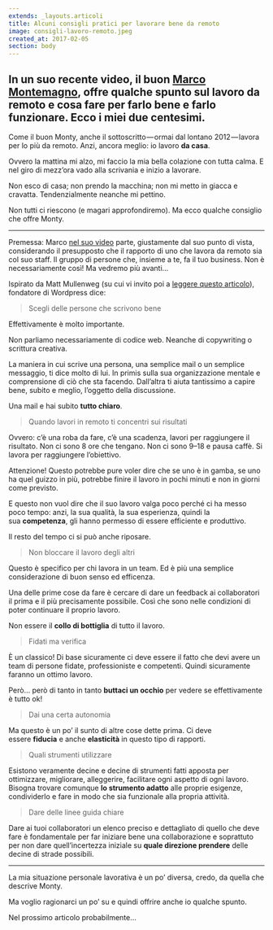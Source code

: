 ```yaml
---
extends: _layouts.articoli
title: Alcuni consigli pratici per lavorare bene da remoto
image: consigli-lavoro-remoto.jpeg
created_at: 2017-02-05
section: body
---
```


<!-- wp:heading -->
<h2>In un suo recente video, il buon&nbsp;<a rel="noreferrer noopener" href="https://www.facebook.com/montemagno/" target="_blank">Marco Montemagno</a>, offre qualche spunto sul lavoro da remoto e cosa fare per farlo bene e farlo funzionare. Ecco i miei due centesimi.</h2>
<!-- /wp:heading -->

<!-- wp:paragraph -->
<p>Come il buon Monty, anche il sottoscritto — ormai dal lontano 2012 — lavora per lo più da remoto. Anzi, ancora meglio: io lavoro&nbsp;<strong>da casa</strong>.</p>
<!-- /wp:paragraph -->

<!-- wp:paragraph -->
<p>Ovvero la mattina mi alzo, mi faccio la mia bella colazione con tutta calma. E nel giro di mezz’ora vado alla scrivania e inizio a lavorare.</p>
<!-- /wp:paragraph -->

<!-- wp:paragraph -->
<p>Non esco di casa; non prendo la macchina; non mi metto in giacca e cravatta. Tendenzialmente neanche mi pettino.</p>
<!-- /wp:paragraph -->

<!-- wp:paragraph -->
<p>Non tutti ci riescono (e magari approfondiremo). Ma ecco qualche consiglio che offre Monty.</p>
<!-- /wp:paragraph -->

<!-- wp:separator -->
<hr class="wp-block-separator"/>
<!-- /wp:separator -->

<!-- wp:paragraph -->
<p>Premessa: Marco&nbsp;<a rel="noreferrer noopener" href="https://www.facebook.com/montemagno/videos/vb.143703129030846/1273078666093281/?type=2&amp;theater" target="_blank">nel suo video</a>&nbsp;parte, giustamente dal suo punto di vista, considerando il presupposto che il rapporto di uno che lavora da remoto sia col suo staff. Il gruppo di persone che, insieme a te, fa il tuo business. Non è necessariamente così! Ma vedremo più avanti…</p>
<!-- /wp:paragraph -->

<!-- wp:paragraph -->
<p>Ispirato da Matt Mullenweg (su cui vi invito poi a&nbsp;<a href="http://venturebeat.com/2015/02/11/how-sleeping-6-times-a-day-helped-the-founder-of-wordpress-build-a-billion-dollar-company/" rel="noreferrer noopener" target="_blank">leggere questo articolo</a>), fondatore di Wordpress dice:</p>
<!-- /wp:paragraph -->

<!-- wp:quote -->
<blockquote class="wp-block-quote"><p>Scegli delle persone che scrivono&nbsp;bene</p></blockquote>
<!-- /wp:quote -->

<!-- wp:paragraph -->
<p>Effettivamente è molto importante.</p>
<!-- /wp:paragraph -->

<!-- wp:paragraph -->
<p>Non parliamo necessariamente di codice web. Neanche di copywriting o scrittura creativa.</p>
<!-- /wp:paragraph -->

<!-- wp:paragraph -->
<p>La maniera in cui scrive una persona, una semplice mail o un semplice messaggio, ti dice molto di lui. In primis sulla sua organizzazione mentale e comprensione di ciò che sta facendo. Dall’altra ti aiuta tantissimo a capire bene, subito e meglio, l’oggetto della discussione.</p>
<!-- /wp:paragraph -->

<!-- wp:paragraph -->
<p>Una mail e hai subito&nbsp;<strong>tutto chiaro</strong>.</p>
<!-- /wp:paragraph -->

<!-- wp:quote -->
<blockquote class="wp-block-quote"><p>Quando lavori in remoto ti concentri sui risultati</p></blockquote>
<!-- /wp:quote -->

<!-- wp:paragraph -->
<p>Ovvero: c’è una roba da fare, c’è una scadenza, lavori per raggiungere il risultato. Non ci sono 8 ore che tengano. Non ci sono 9–18 e pausa caffè. Si lavora per raggiungere l’obiettivo.</p>
<!-- /wp:paragraph -->

<!-- wp:paragraph -->
<p>Attenzione! Questo potrebbe pure voler dire che se uno è in gamba, se uno ha quel guizzo in più, potrebbe finire il lavoro in pochi minuti e non in giorni come previsto.</p>
<!-- /wp:paragraph -->

<!-- wp:paragraph -->
<p>E questo non vuol dire che il suo lavoro valga poco perché ci ha messo poco tempo: anzi, la sua qualità, la sua esperienza, quindi la sua&nbsp;<strong>competenza</strong>, gli hanno permesso di essere efficiente e produttivo.</p>
<!-- /wp:paragraph -->

<!-- wp:paragraph -->
<p>Il resto del tempo ci si può anche riposare.</p>
<!-- /wp:paragraph -->

<!-- wp:quote -->
<blockquote class="wp-block-quote"><p>Non bloccare il lavoro degli&nbsp;altri</p></blockquote>
<!-- /wp:quote -->

<!-- wp:paragraph -->
<p>Questo è specifico per chi lavora in un team. Ed è più una semplice considerazione di buon senso ed efficenza.</p>
<!-- /wp:paragraph -->

<!-- wp:paragraph -->
<p>Una delle prime cose da fare è cercare di dare un feedback ai collaboratori il prima e il più precisamente possibile. Così che sono nelle condizioni di poter continuare il proprio lavoro.</p>
<!-- /wp:paragraph -->

<!-- wp:paragraph -->
<p>Non essere il&nbsp;<strong>collo di bottiglia</strong>&nbsp;di tutto il lavoro.</p>
<!-- /wp:paragraph -->

<!-- wp:quote -->
<blockquote class="wp-block-quote"><p>Fidati ma&nbsp;verifica</p></blockquote>
<!-- /wp:quote -->

<!-- wp:paragraph -->
<p>È un classico! Di base sicuramente ci deve essere il fatto che devi avere un team di persone fidate, professioniste e competenti. Quindi sicuramente faranno un ottimo lavoro.</p>
<!-- /wp:paragraph -->

<!-- wp:paragraph -->
<p>Però… però di tanto in tanto&nbsp;<strong>buttaci un occhio</strong>&nbsp;per vedere se effettivamente è tutto ok!</p>
<!-- /wp:paragraph -->

<!-- wp:quote -->
<blockquote class="wp-block-quote"><p>Dai una certa autonomia</p></blockquote>
<!-- /wp:quote -->

<!-- wp:paragraph -->
<p>Ma questo è un po’ il sunto di altre cose dette prima. Ci deve essere&nbsp;<strong>fiducia</strong>&nbsp;e anche&nbsp;<strong>elasticità</strong>&nbsp;in questo tipo di rapporti.</p>
<!-- /wp:paragraph -->

<!-- wp:quote -->
<blockquote class="wp-block-quote"><p>Quali strumenti utilizzare</p></blockquote>
<!-- /wp:quote -->

<!-- wp:paragraph -->
<p>Esistono veramente decine e decine di strumenti fatti apposta per ottimizzare, migliorare, alleggerire, facilitare ogni aspetto di ogni lavoro. Bisogna trovare comunque&nbsp;<strong>lo strumento adatto</strong>&nbsp;alle proprie esigenze, condividerlo e fare in modo che sia funzionale alla propria attività.</p>
<!-- /wp:paragraph -->

<!-- wp:quote -->
<blockquote class="wp-block-quote"><p>Dare delle linee guida&nbsp;chiare</p></blockquote>
<!-- /wp:quote -->

<!-- wp:paragraph -->
<p>Dare ai tuoi collaboratori un elenco preciso e dettagliato di quello che deve fare è fondamentale per far iniziare bene una collaborazione e soprattuto per non dare quell’incertezza iniziale su&nbsp;<strong>quale direzione prendere</strong>&nbsp;delle decine di strade possibili.</p>
<!-- /wp:paragraph -->

<!-- wp:separator -->
<hr class="wp-block-separator"/>
<!-- /wp:separator -->

<!-- wp:paragraph -->
<p>La mia situazione personale lavorativa è un po’ diversa, credo, da quella che descrive Monty.</p>
<!-- /wp:paragraph -->

<!-- wp:paragraph -->
<p>Ma voglio ragionarci un po’ su e quindi offrire anche io qualche spunto.</p>
<!-- /wp:paragraph -->

<!-- wp:paragraph -->
<p>Nel prossimo articolo probabilmente…</p>
<!-- /wp:paragraph -->
